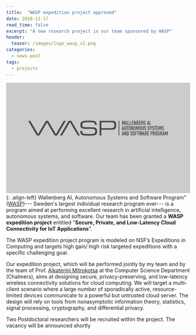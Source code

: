 ```yaml
--- 
title:  "WASP expedition project approved"
date: 2018-11-17
read_time: false
excerpt: "A new research project in our team sponsored by WASP"
header:
  teaser: /images/logo_wasp_v2.png
categories: 
  - news-post
tags:
  - projects
---
```



![image-left](/images/logo_wasp_v2.png){: .align-left}
Wallenberg AI, Autonomous Systems and Software Program" ([WASP](http://wasp-sweden.org))--- Sweden's largest individual research program ever--- is a program aimed at performing excellent research  in artificial intelligence, autonomous systems, and software. 
Our team has been granted a **WASP expedition project** entitled  "**Secure, Private, and Low-Latency Cloud Connectivity for IoT Applications**".

The WASP expedition project program is modeled on NSF’s Expeditions in Computing and targets high gain/ high risk targeted expeditions with a specific challenging goal.

Our expedition project, which will be performed jointly by my team and by the team of Prof. [Aikaterini Mitrokotsa](http://www.cse.chalmers.se/~aikmitr/Group.html) at the Computer Science Department (Chalmers), aims at designing secure, privacy-preserving, and low-latency wireless connectivity solutions for cloud computing. We will target a multi-client scenario where a large number of sporadically active, resource-limited devices communicate to a powerful but untrusted cloud server. The design will rely on tools from nonasymptotic information theory, statistics, signal processing, cryptography, and differential privacy.

Two Postdoctoral researchers will be recruited within the project. The vacancy will be announced shortly
